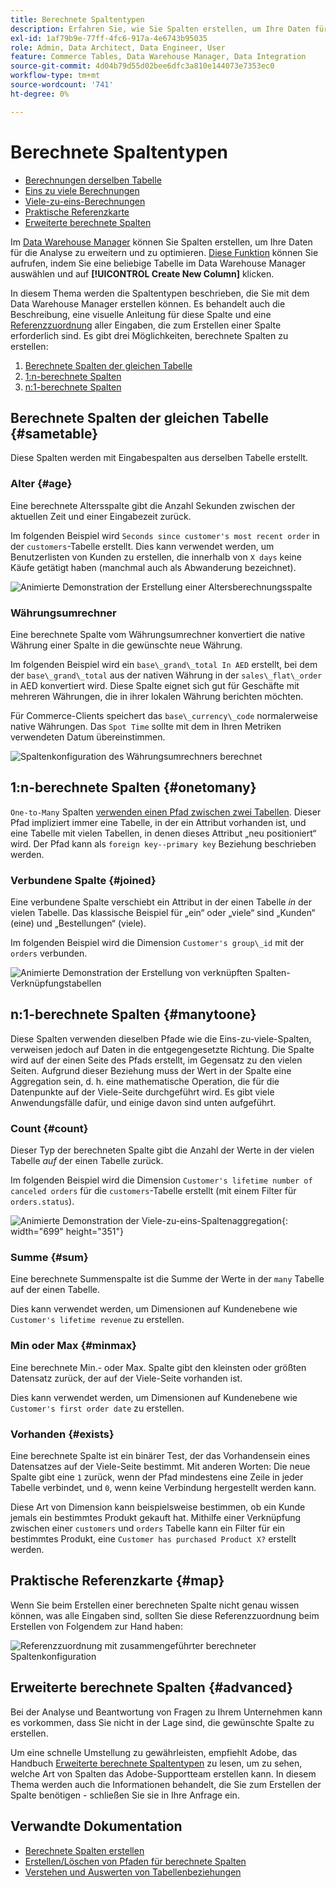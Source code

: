 ```yaml
---
title: Berechnete Spaltentypen
description: Erfahren Sie, wie Sie Spalten erstellen, um Ihre Daten für die Analyse zu ergänzen und zu optimieren.
exl-id: 1af79b9e-77ff-4fc6-917a-4e6743b95035
role: Admin, Data Architect, Data Engineer, User
feature: Commerce Tables, Data Warehouse Manager, Data Integration
source-git-commit: 4d04b79d55d02bee6dfc3a810e144073e7353ec0
workflow-type: tm+mt
source-wordcount: '741'
ht-degree: 0%

---
```


# Berechnete Spaltentypen

* [Berechnungen derselben Tabelle](#sametable)
* [Eins zu viele Berechnungen](#onetomany)
* [Viele-zu-eins-Berechnungen](#manytoone)
* [Praktische Referenzkarte](#map)
* [Erweiterte berechnete Spalten](#advanced)

Im [Data Warehouse Manager](../data-warehouse-mgr/tour-dwm.md) können Sie Spalten erstellen, um Ihre Daten für die Analyse zu erweitern und zu optimieren. [Diese Funktion](../data-warehouse-mgr/creating-calculated-columns.md) können Sie aufrufen, indem Sie eine beliebige Tabelle im Data Warehouse Manager auswählen und auf **[!UICONTROL Create New Column]** klicken.

In diesem Thema werden die Spaltentypen beschrieben, die Sie mit dem Data Warehouse Manager erstellen können. Es behandelt auch die Beschreibung, eine visuelle Anleitung für diese Spalte und eine [Referenzzuordnung](#map) aller Eingaben, die zum Erstellen einer Spalte erforderlich sind. Es gibt drei Möglichkeiten, berechnete Spalten zu erstellen:

1. [Berechnete Spalten der gleichen Tabelle](#sametable)
1. [1:n-berechnete Spalten](#onetomany)
1. [n:1-berechnete Spalten](#manytoone)

## Berechnete Spalten der gleichen Tabelle {#sametable}

Diese Spalten werden mit Eingabespalten aus derselben Tabelle erstellt.

### Alter {#age}

Eine berechnete Altersspalte gibt die Anzahl Sekunden zwischen der aktuellen Zeit und einer Eingabezeit zurück.

Im folgenden Beispiel wird `Seconds since customer's most recent order` in der `customers`-Tabelle erstellt. Dies kann verwendet werden, um Benutzerlisten von Kunden zu erstellen, die innerhalb von `X days` keine Käufe getätigt haben (manchmal auch als Abwanderung bezeichnet).

![Animierte Demonstration der Erstellung einer Altersberechnungsspalte](../../assets/age.gif)

### Währungsumrechner

Eine berechnete Spalte vom Währungsumrechner konvertiert die native Währung einer Spalte in die gewünschte neue Währung.

Im folgenden Beispiel wird ein `base\_grand\_total In AED` erstellt, bei dem der `base\_grand\_total` aus der nativen Währung in der `sales\_flat\_order` in AED konvertiert wird. Diese Spalte eignet sich gut für Geschäfte mit mehreren Währungen, die in ihrer lokalen Währung berichten möchten.

Für Commerce-Clients speichert das `base\_currency\_code` normalerweise native Währungen. Das `Spot Time` sollte mit dem in Ihren Metriken verwendeten Datum übereinstimmen.

![Spaltenkonfiguration des Währungsumrechners berechnet](../../assets/currency_converter.png)

## 1:n-berechnete Spalten {#onetomany}

`One-to-Many` Spalten [verwenden einen Pfad zwischen zwei Tabellen](../../data-analyst/data-warehouse-mgr/create-paths-calc-columns.md). Dieser Pfad impliziert immer eine Tabelle, in der ein Attribut vorhanden ist, und eine Tabelle mit vielen Tabellen, in denen dieses Attribut „neu positioniert“ wird. Der Pfad kann als `foreign key--primary key` Beziehung beschrieben werden.

### Verbundene Spalte {#joined}

Eine verbundene Spalte verschiebt ein Attribut in der einen Tabelle *in* der vielen Tabelle. Das klassische Beispiel für „ein“ oder „viele“ sind „Kunden“ (eine) und „Bestellungen“ (viele).

Im folgenden Beispiel wird die Dimension `Customer's group\_id` mit der `orders` verbunden.

![Animierte Demonstration der Erstellung von verknüpften Spalten-Verknüpfungstabellen](../../assets/joined_column.gif)

## n:1-berechnete Spalten {#manytoone}

Diese Spalten verwenden dieselben Pfade wie die Eins-zu-viele-Spalten, verweisen jedoch auf Daten in die entgegengesetzte Richtung. Die Spalte wird auf der einen Seite des Pfads erstellt, im Gegensatz zu den vielen Seiten. Aufgrund dieser Beziehung muss der Wert in der Spalte eine Aggregation sein, d. h. eine mathematische Operation, die für die Datenpunkte auf der Viele-Seite durchgeführt wird. Es gibt viele Anwendungsfälle dafür, und einige davon sind unten aufgeführt.

### Count {#count}

Dieser Typ der berechneten Spalte gibt die Anzahl der Werte in der vielen Tabelle *auf* der einen Tabelle zurück.

Im folgenden Beispiel wird die Dimension `Customer's lifetime number of canceled orders` für die `customers`-Tabelle erstellt (mit einem Filter für `orders.status`).

![Animierte Demonstration der Viele-zu-eins-Spaltenaggregation](../../assets/many_to_one.gif){: width="699" height="351"}

### Summe {#sum}

Eine berechnete Summenspalte ist die Summe der Werte in der `many` Tabelle auf der einen Tabelle.

Dies kann verwendet werden, um Dimensionen auf Kundenebene wie `Customer's lifetime revenue` zu erstellen.

### Min oder Max {#minmax}

Eine berechnete Min.- oder Max. Spalte gibt den kleinsten oder größten Datensatz zurück, der auf der Viele-Seite vorhanden ist.

Dies kann verwendet werden, um Dimensionen auf Kundenebene wie `Customer's first order date` zu erstellen.

### Vorhanden {#exists}

Eine berechnete Spalte ist ein binärer Test, der das Vorhandensein eines Datensatzes auf der Viele-Seite bestimmt. Mit anderen Worten: Die neue Spalte gibt eine `1` zurück, wenn der Pfad mindestens eine Zeile in jeder Tabelle verbindet, und `0`, wenn keine Verbindung hergestellt werden kann.

Diese Art von Dimension kann beispielsweise bestimmen, ob ein Kunde jemals ein bestimmtes Produkt gekauft hat. Mithilfe einer Verknüpfung zwischen einer `customers` und `orders` Tabelle kann ein Filter für ein bestimmtes Produkt, eine `Customer has purchased Product X?` erstellt werden.

## Praktische Referenzkarte {#map}

Wenn Sie beim Erstellen einer berechneten Spalte nicht genau wissen können, was alle Eingaben sind, sollten Sie diese Referenzzuordnung beim Erstellen von Folgendem zur Hand haben:

![Referenzzuordnung mit zusammengeführter berechneter Spaltenkonfiguration](../../assets/merged_reference_map.png)

## Erweiterte berechnete Spalten {#advanced}

Bei der Analyse und Beantwortung von Fragen zu Ihrem Unternehmen kann es vorkommen, dass Sie nicht in der Lage sind, die gewünschte Spalte zu erstellen.

Um eine schnelle Umstellung zu gewährleisten, empfiehlt Adobe, das Handbuch [Erweiterte berechnete Spaltentypen](../../data-analyst/data-warehouse-mgr/adv-calc-columns.md) zu lesen, um zu sehen, welche Art von Spalten das Adobe-Supportteam erstellen kann. In diesem Thema werden auch die Informationen behandelt, die Sie zum Erstellen der Spalte benötigen - schließen Sie sie in Ihre Anfrage ein.

## Verwandte Dokumentation

* [Berechnete Spalten erstellen](../../data-analyst/data-warehouse-mgr/creating-calculated-columns.md)
* [Erstellen/Löschen von Pfaden für berechnete Spalten](../../data-analyst/data-warehouse-mgr/create-paths-calc-columns.md)
* [Verstehen und Auswerten von Tabellenbeziehungen](../../data-analyst/data-warehouse-mgr/table-relationships.md)
